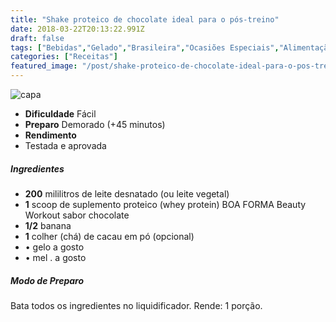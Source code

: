 ```yaml
---
title: "Shake proteico de chocolate ideal para o pós-treino"
date: 2018-03-22T20:13:22.991Z
draft: false
tags: ["Bebidas","Gelado","Brasileira","Ocasiões Especiais","Alimentação saudável"]
categories: ["Receitas"]
featured_image: "/post/shake-proteico-de-chocolate-ideal-para-o-pos-treino.1e9383db.jpg"
---
```


![capa](/post/shake-proteico-de-chocolate-ideal-para-o-pos-treino.1e9383db.jpg)

*   **Dificuldade** Fácil
*   **Preparo** Demorado (+45 minutos)
*   **Rendimento**
*   Testada e aprovada
    

##### Ingredientes

*   **200** mililitros de leite desnatado (ou leite vegetal)
*   **1** scoop de suplemento proteico (whey protein) BOA FORMA Beauty Workout sabor chocolate
*   **1/2** banana
*   **1** colher (chá) de cacau em pó (opcional)
*   • gelo a gosto
*   • mel . a gosto

##### Modo de Preparo

Bata todos os ingredientes no liquidificador. Rende: 1 porção.
